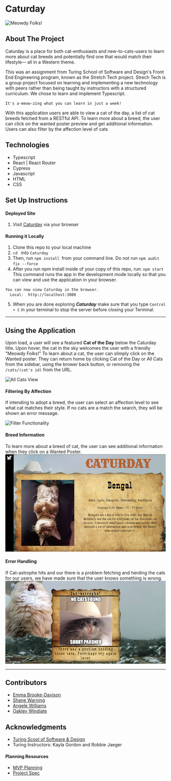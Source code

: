 # Caturday
![Meowdy Folks!](https://media.giphy.com/media/4Gz6R1DyljKaN2ez8A/giphy.gif)

## About The Project
Caturday is a place for both cat-enthusiasts and new-to-cats-users to learn more about cat breeds and potentially find one that would match their lifestyle— all in a Western theme.

This was an assignment from Turing School of Software and Design's Front End Engineering program, known as the Stretch Tech project. Strech Tech is a group project focused on learning and implementing a new technology with peers rather than being taught by instructors with a structured curriculum. We chose to learn and implement Typescript. 

    It's a-meow-zing what you can learn in just a week! 

With this application users are able to view a cat of the day, a list of cat breeds fetched from a RESTful API. To learn more about a breed, the user can click on the wanted poster preview and get additional information. Users can also filter by the affection level of cats


## Technologies
* Typescript
* React | React Router
* Cypress
* Javascript
* HTML
* CSS

## Set Up Instructions
#### Deployed Site
1. Visit [Caturday](deploylink) via your browser

#### Running it Locally
1. Clone this repo to your local machine
2. `cd ` into `Caturday`
3. Then, run `npm install `from your command line. Do not run `npm audit fix --force`
4. After you run npm install inside of your copy of this repo, run:
`npm start`
This command runs the app in the development mode locally so that you can view and use the application in your browser.
```
You can now view Caturday in the browser.
  Local:  http://localhost:3000
```

5. When you are done exploring _**Caturday**_ make sure that you type `Control + C` in your terminal to stop the server before closing your Terminal.
---
## Using the Application
Upon load, a user will see a featured **Cat of the Day** below the Caturday title. Upon hover, the cat in the sky welcomes the user with a friendly "Meowdy Folks!" To learn about a cat, the user can slimply click on the Wanted poster. They can return home by clicking Cat of the Day or All Cats from the sidebar, using the brower back button, or removing the `/cats/(cat's id)` from the URL.

![All Cats View](https://media.giphy.com/media/u6hxUjmQq1W9xX4CuQ/giphy.gif)

#### Filtering By Affection
If intending to adopt a breed, the user can select an affection level to see what cat matches their style. If no cats are a match the search, they will be shown an error message. 

![Filter Functionality](https://media.giphy.com/media/z9KedApqPzKnjAyFpB/giphy.gif)

#### Breed Information
To learn more about a breed of cat, the user can see additional information when they click on a Wanted Poster. 
![Sample Cat info](./docs/sampleCat.png)

#### Error Handling
If Cat-astrophe hits and our there is a problem fetching and herding the cats for our users, we have made sure that the user knows something is wrong. 
![Error Cat](./docs/errorCat.png)


----
## Contributors
- [Emma Brooke-Davison](https://github.com/emmacbd)
- [Shane Warning](https://github.com/shanekwarning)
- [Angele Williams](https://github.com/angelewilliams)
- [Oakley Windiate](https://github.com/oakleywindiate)

## Acknowledgments

* [Turing Scool of Software & Design](https://turing.edu/)
* Turing Instructors: Kayla Gordon and Robbie Jaeger


#### Planning Resources

* [MVP Planning](https://docs.google.com/document/d/1kWYpUBlvos-K7xBsRH4wt7K9NMBGLe2GjCjtbkYCnpo/edit?usp=sharing)
* [Project Spec](https://frontend.turing.edu/projects/module-3/stretch.html)
